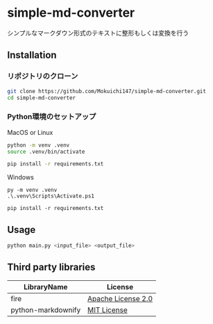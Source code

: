 # simple-md-converter
シンプルなマークダウン形式のテキストに整形もしくは変換を行う


## Installation

### リポジトリのクローン
```sh
git clone https://github.com/Mokuichi147/simple-md-converter.git
cd simple-md-converter
```

### Python環境のセットアップ
MacOS or Linux
```sh
python -m venv .venv
source .venv/bin/activate

pip install -r requirements.txt
```

Windows
```pwsh
py -m venv .venv
.\.venv\Scripts\Activate.ps1

pip install -r requirements.txt
```

## Usage

```sh
python main.py <input_file> <output_file>
```


## Third party libraries

|LibraryName|License|
|-|-|
|fire|[Apache License 2.0](https://github.com/google/python-fire/blob/master/LICENSE)|
|python-markdownify|[MIT License](https://github.com/matthewwithanm/python-markdownify/blob/develop/LICENSE)|